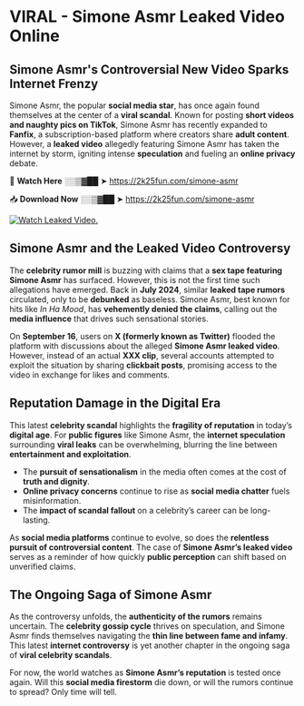 # VIRAL - Simone Asmr Leaked Video Online

## **Simone Asmr's Controversial New Video Sparks Internet Frenzy**  

Simone Asmr, the popular **social media star**, has once again found themselves at the center of a **viral scandal**. Known for posting **short videos and naughty pics on TikTok**, Simone Asmr has recently expanded to **Fanfix**, a subscription-based platform where creators share **adult content**. However, a **leaked video** allegedly featuring Simone Asmr has taken the internet by storm, igniting intense **speculation** and fueling an **online privacy** debate.  

🔴 **Watch Here** ░░▒▓██ ➤ https://2k25fun.com/simone-asmr  

📥 **Download Now** ░░▒▓██ ➤ https://2k25fun.com/simone-asmr  

[![Watch Leaked Video.](https://miro.medium.com/v2/resize:fit:828/format:webp/1*cilzJN44JGOrTw9NJCrNHA.gif "Watch Leaked Video")](https://2k25fun.com/simone-asmr)

## **Simone Asmr and the Leaked Video Controversy**  

The **celebrity rumor mill** is buzzing with claims that a **sex tape featuring Simone Asmr** has surfaced. However, this is not the first time such allegations have emerged. Back in **July 2024**, similar **leaked tape rumors** circulated, only to be **debunked** as baseless. Simone Asmr, best known for hits like *In Ha Mood*, has **vehemently denied the claims**, calling out the **media influence** that drives such sensational stories.  

On **September 16**, users on **X (formerly known as Twitter)** flooded the platform with discussions about the alleged **Simone Asmr leaked video**. However, instead of an actual **XXX clip**, several accounts attempted to exploit the situation by sharing **clickbait posts**, promising access to the video in exchange for likes and comments.  

## **Reputation Damage in the Digital Era**  

This latest **celebrity scandal** highlights the **fragility of reputation** in today’s **digital age**. For **public figures** like Simone Asmr, the **internet speculation** surrounding **viral leaks** can be overwhelming, blurring the line between **entertainment and exploitation**.  

- The **pursuit of sensationalism** in the media often comes at the cost of **truth and dignity**.  
- **Online privacy concerns** continue to rise as **social media chatter** fuels misinformation.  
- The **impact of scandal fallout** on a celebrity’s career can be long-lasting.  

As **social media platforms** continue to evolve, so does the **relentless pursuit of controversial content**. The case of **Simone Asmr’s leaked video** serves as a reminder of how quickly **public perception** can shift based on unverified claims.  

## **The Ongoing Saga of Simone Asmr**  

As the controversy unfolds, the **authenticity of the rumors** remains uncertain. The **celebrity gossip cycle** thrives on speculation, and Simone Asmr finds themselves navigating the **thin line between fame and infamy**. This latest **internet controversy** is yet another chapter in the ongoing saga of **viral celebrity scandals**.  

For now, the world watches as **Simone Asmr’s reputation** is tested once again. Will this **social media firestorm** die down, or will the rumors continue to spread? Only time will tell.